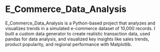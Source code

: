 # E_Commerce_Data_Analysis
E_Commerce_Data_Analysis is a Python-based project that analyzes and visualizes trends in a simulated e-commerce dataset of 10,000 records. I built a custom data generator to create realistic transaction data, used pandas for data analysis, and visualized key insights like sales trends, product popularity, and regional performance with Matplotlib.
